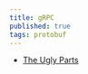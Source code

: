 ```yaml
---
title: gRPC
published: true
tags: protobuf
---
```

>

- [The Ugly Parts ](https://news.ycombinator.com/item?id=41431679)
